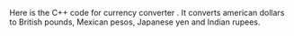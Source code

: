 Here is the C++ code for currency converter .  It converts american dollars to British pounds, Mexican pesos, Japanese yen and Indian rupees. 
